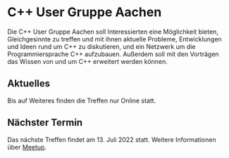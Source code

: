 # C++ User Gruppe Aachen

Die C++ User Gruppe Aachen soll Interessierten eine Möglichkeit bieten, Gleichgesinnte zu treffen und mit ihnen aktuelle Probleme, Entwicklungen und Ideen rund um C++ zu diskutieren, und ein Netzwerk um die Programmiersprache C++ aufzubauen. Außerdem soll mit den Vorträgen das Wissen von und um C++ erweitert werden können.

## Aktuelles

Bis auf Weiteres finden die Treffen nur Online statt.

## Nächster Termin

Das nächste Treffen findet am 13. Juli 2022 statt. Weitere Informationen über [Meetup](https://www.meetup.com/de-DE/C-User-Gruppe-Aachen).
